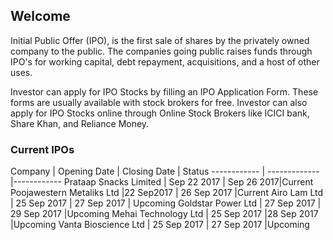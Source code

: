 ## Welcome

Initial Public Offer (IPO), is the first sale of shares by the privately owned company to the public. The companies going public raises funds through IPO's for working capital, debt repayment, acquisitions, and a host of other uses. 

Investor can apply for IPO Stocks by filling an IPO Application Form. These forms are usually available with stock brokers for free. Investor can also apply for IPO Stocks online through Online Stock Brokers like ICICI bank, Share Khan, and Reliance Money.

### Current IPOs

Company | Opening Date | Closing Date | Status
------------ | ------------- |------------
Prataap Snacks Limited | Sep 22	2017 | Sep 26	2017|Current
Poojawestern Metaliks Ltd |22 Sep2017 | 26 Sep 2017	|Current
Airo Lam Ltd | 25 Sep 2017	| 27 Sep 2017	| Upcoming
Goldstar Power Ltd | 27 Sep 2017	| 29 Sep 2017	|Upcoming
Mehai Technology Ltd | 25 Sep 2017	|28 Sep 2017	|Upcoming
Vanta Bioscience Ltd | 25 Sep 2017	| 27 Sep 2017	|Upcoming
